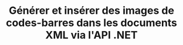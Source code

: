 ---
############################# Static ############################
layout: "auto-gen-gist"
draft: false
path: "fr/assembly/net/barcode/xml/"
otherformats: PDF HTML XPS TIFF MHTML TXT XAML EPUB SVG PS PCL OXPS MD EML EMLX MSG 

############################# Head ############################
head_title: "Créer et ajouter des images de codes-barres dans des documents et des e-mails via .NET"
head_description: "L'API GroupDocs.Assembly .NET permet aux développeurs de générer et d'insérer dynamiquement des images de codes à barres dans des documents (PDF DOC, DOCX, RTF, XLSX, CSV, PPTX) et des messages électroniques en toute simplicité."

############################# Header ############################
title: "Générer et insérer des images de codes-barres dans les documents XML via l'API .NET"
description: "GroupDocs.Assembly .NET fournit une prise en charge complète de la création, de l'édition et de l'ajout dynamiques d'images de codes-barres dans les documents XML à l'aide de l'API C# et VB.NET."

######################### Download Button #######################
button:
    enable: true

############################# About ############################
about:
    enable: true
    title: "Comment effectuer la génération d'images de codes-barres dans des documents ?"
    content: |
       Cette page aidera les utilisateurs à comprendre et à apprendre comment générer et insérer dynamiquement des images de codes-barres dans leurs documents et messages électroniques dans C #, ASP.NET et d'autres applications liées à .NET. GroupDocs.Assembly .NET est une API très puissante qui donne aux utilisateurs la possibilité d'automatiser et de générer des rapports dans de nombreux formats de fichiers à l'intérieur de leurs propres applications .NET sans aucune dépendance externe. Il prend en charge certains formats de fichiers très courants tels que PDF, HTML, e-mail Outlook, Microsoft Office Word, feuilles de calcul Excel, présentations PowerPoint et diapositives. Il prend entièrement en charge certaines symbologies de codes à barres linéaires et 2D courantes. Vous pouvez également personnaliser facilement la taille de l'image du code-barres, les couleurs d'avant et d'arrière-plan, la police et l'emplacement du texte du code-barres, définir la résolution de l'image du code-barres, etc. Il prend également en charge la création de documents personnalisés à partir de modèles et de données obtenues à partir de diverses sources telles que des bases de données, XML, JSON, OData, des objets, etc. 

############################# content ############################
steps:
    enable: true
    block:
    - title_left: "Génération de codes-barres dans les documents XML via .NET"
      content_left: |
       GroupDocs.Assembly .NET fournit une prise en charge complète pour l'ajout et la gestion des codes-barres dans les documents XML. L'exemple de code C# .NET suivant montre comment générer et insérer des images de code-barres dans un document XML. 

      title_right: "Comment utiliser les images de codes-barres dans XML"
      content_right: |
       * Créez une instance de [DocumentAssembler](https://apireference.groupdocs.com/assembly/net/groupdocs.assembly/documentassembler)
       * Appelez la méthode [AssembleDocument](https://apireference.groupdocs.com/assembly/net/groupdocs.assembly.documentassembler/assembledocument/methods/1) avec les paramètres suivants
           * Stream pour lire un modèle de document.
           * Stream pour écrire le document résultant.
           * Options supplémentaires pour le chargement et l'enregistrement de documents.
           * Informations sur les objets de source de données.

      gisthash: "8576f622912b355ce69966077033dcac"
      gistfile: "generate_barcodes_in_spreadsheets.cs"

    - title_left: "Définir la résolution de l'image du code-barres dans XML via .NET"
      content_left: |
       GroupDocs.Assembly .NET fournit une prise en charge complète pour l'ajout et la gestion des codes-barres dans les documents XML. Vous pouvez facilement définir la résolution du code-barres avec seulement quelques lignes de code. Le code suivant permet aux utilisateurs de définir la résolution horizontale et verticale sur 300 DPI. 

      title_right: "Résolution améliorée des codes-barres dans XML"
      content_right: |
       * Créez une instance de [DocumentAssembler](https://apireference.groupdocs.com/assembly/net/groupdocs.assembly/documentassembler)
       * Appelez la méthode BarcodeSettings.Resolution pour définir la résolution de l'image du code-barres sur 300 DPI.

      gisthash: "9d8d743bd67b4bce5a4a7f1250deef26"
      gistfile: "set_barcode_image_resolution.cs"
      

    - title_left: "Configuration requise"
      content_left: |
       Les API GroupDocs.Assembly .NET sont prises en charge sur toutes les principales plateformes et systèmes d'exploitation. Pour un guide complet de la configuration système requise, veuillez visiter [configuration système](https://docs.groupdocs.com/assembly/net/system-requirements/) Avant d'exécuter le code ci-dessous, assurez-vous que les conditions préalables suivantes sont installées sur votre système:
        * Systèmes d'exploitation : Microsoft Windows, Linux, MacOS
        * Environnement de développement : Visual Studio, Xamarin, MonoDevelop etc.
        * Frameworks : .NET Framework, .NET Standard, .NET Core, Mono
        * Obtenez la dernière version des API GroupDocs.Assembly .NET à partir de [NuGet](https://www.nuget.org/packages/GroupDocs.Assembly/)
        
      title_right: "Pourquoi utiliser GroupDocs.Assembly"
      content_right: |
        * Autoriser les utilisateurs à créer des documents personnalisés à partir de modèles.
        * Aucun logiciel supplémentaire n'est requis pour créer et automatiser des documents
        * Possibilité de générer un document de sortie basé sur la source de données
        * Insérer dynamiquement le contenu du document dans le rapport
        * Joindre dynamiquement des pièces jointes aux e-mails et insérer des hyperliens dans les rapports
        * Suppression automatique des paragraphes vides
        * Prise en charge complète de plusieurs formats de données
        * Prise en charge des pièces jointes dynamiques

demos:
    enable: true


more_formats:
    enable: true


back_to_top:
    enable: true
---